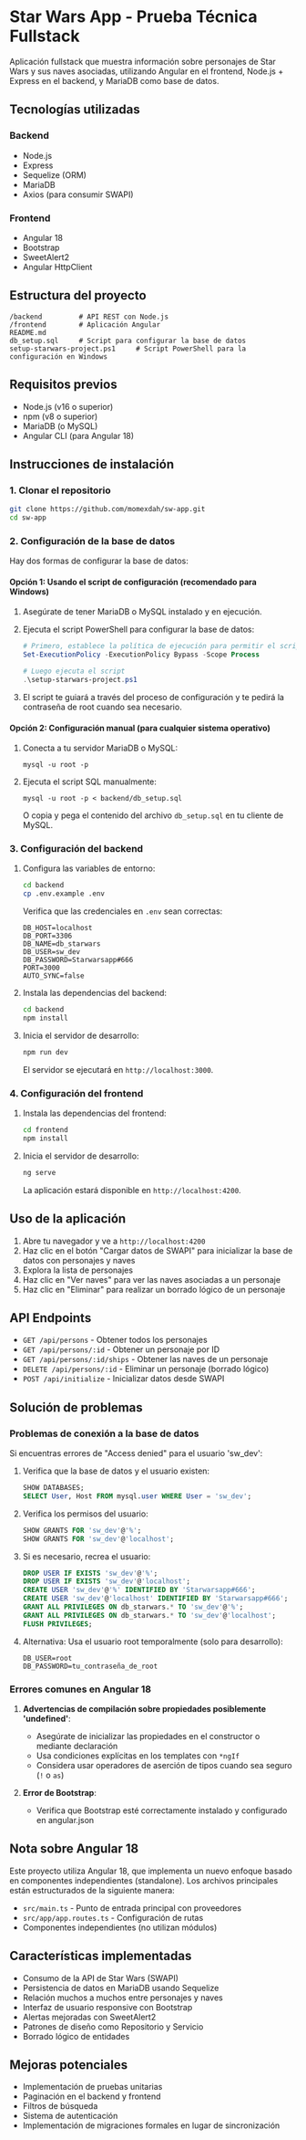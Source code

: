 # Star Wars App - Prueba Técnica Fullstack

Aplicación fullstack que muestra información sobre personajes de Star Wars y sus naves asociadas, utilizando Angular en el frontend, Node.js + Express en el backend, y MariaDB como base de datos.

## Tecnologías utilizadas

### Backend
- Node.js
- Express
- Sequelize (ORM)
- MariaDB
- Axios (para consumir SWAPI)

### Frontend
- Angular 18
- Bootstrap 
- SweetAlert2
- Angular HttpClient

## Estructura del proyecto

```
/backend         # API REST con Node.js
/frontend        # Aplicación Angular
README.md
db_setup.sql     # Script para configurar la base de datos
setup-starwars-project.ps1     # Script PowerShell para la configuración en Windows
```

## Requisitos previos

- Node.js (v16 o superior)
- npm (v8 o superior)
- MariaDB (o MySQL)
- Angular CLI (para Angular 18)

## Instrucciones de instalación

### 1. Clonar el repositorio

```bash
git clone https://github.com/momexdah/sw-app.git
cd sw-app
```

### 2. Configuración de la base de datos

Hay dos formas de configurar la base de datos:

#### Opción 1: Usando el script de configuración (recomendado para Windows)

1. Asegúrate de tener MariaDB o MySQL instalado y en ejecución.

2. Ejecuta el script PowerShell para configurar la base de datos:

   ```powershell
   # Primero, establece la política de ejecución para permitir el script
   Set-ExecutionPolicy -ExecutionPolicy Bypass -Scope Process
   
   # Luego ejecuta el script
   .\setup-starwars-project.ps1
   ```

3. El script te guiará a través del proceso de configuración y te pedirá la contraseña de root cuando sea necesario.

#### Opción 2: Configuración manual (para cualquier sistema operativo)

1. Conecta a tu servidor MariaDB o MySQL:

   ```
   mysql -u root -p
   ```

2. Ejecuta el script SQL manualmente:

   ```
   mysql -u root -p < backend/db_setup.sql
   ```

   O copia y pega el contenido del archivo `db_setup.sql` en tu cliente de MySQL.

### 3. Configuración del backend

1. Configura las variables de entorno:

   ```bash
   cd backend
   cp .env.example .env
   ```

   Verifica que las credenciales en `.env` sean correctas:

   ```
   DB_HOST=localhost
   DB_PORT=3306
   DB_NAME=db_starwars
   DB_USER=sw_dev
   DB_PASSWORD=Starwarsapp#666
   PORT=3000
   AUTO_SYNC=false
   ```

2. Instala las dependencias del backend:

   ```bash
   cd backend
   npm install
   ```

3. Inicia el servidor de desarrollo:

   ```bash
   npm run dev
   ```

   El servidor se ejecutará en `http://localhost:3000`.

### 4. Configuración del frontend

1. Instala las dependencias del frontend:

   ```bash
   cd frontend
   npm install
   ```

2. Inicia el servidor de desarrollo:

   ```bash
   ng serve
   ```

   La aplicación estará disponible en `http://localhost:4200`.

## Uso de la aplicación

1. Abre tu navegador y ve a `http://localhost:4200`
2. Haz clic en el botón "Cargar datos de SWAPI" para inicializar la base de datos con personajes y naves
3. Explora la lista de personajes
4. Haz clic en "Ver naves" para ver las naves asociadas a un personaje
5. Haz clic en "Eliminar" para realizar un borrado lógico de un personaje

## API Endpoints

- `GET /api/persons` - Obtener todos los personajes
- `GET /api/persons/:id` - Obtener un personaje por ID
- `GET /api/persons/:id/ships` - Obtener las naves de un personaje
- `DELETE /api/persons/:id` - Eliminar un personaje (borrado lógico)
- `POST /api/initialize` - Inicializar datos desde SWAPI

## Solución de problemas

### Problemas de conexión a la base de datos

Si encuentras errores de "Access denied" para el usuario 'sw_dev':

1. Verifica que la base de datos y el usuario existen:
   ```sql
   SHOW DATABASES;
   SELECT User, Host FROM mysql.user WHERE User = 'sw_dev';
   ```

2. Verifica los permisos del usuario:
   ```sql
   SHOW GRANTS FOR 'sw_dev'@'%';
   SHOW GRANTS FOR 'sw_dev'@'localhost';
   ```

3. Si es necesario, recrea el usuario:
   ```sql
   DROP USER IF EXISTS 'sw_dev'@'%';
   DROP USER IF EXISTS 'sw_dev'@'localhost';
   CREATE USER 'sw_dev'@'%' IDENTIFIED BY 'Starwarsapp#666';
   CREATE USER 'sw_dev'@'localhost' IDENTIFIED BY 'Starwarsapp#666';
   GRANT ALL PRIVILEGES ON db_starwars.* TO 'sw_dev'@'%';
   GRANT ALL PRIVILEGES ON db_starwars.* TO 'sw_dev'@'localhost';
   FLUSH PRIVILEGES;
   ```

4. Alternativa: Usa el usuario root temporalmente (solo para desarrollo):
   ```
   DB_USER=root
   DB_PASSWORD=tu_contraseña_de_root
   ```

### Errores comunes en Angular 18

1. **Advertencias de compilación sobre propiedades posiblemente 'undefined'**:
   - Asegúrate de inicializar las propiedades en el constructor o mediante declaración
   - Usa condiciones explícitas en los templates con `*ngIf`
   - Considera usar operadores de aserción de tipos cuando sea seguro (`!` o `as`)

2. **Error de Bootstrap**:
   - Verifica que Bootstrap esté correctamente instalado y configurado en angular.json

## Nota sobre Angular 18

Este proyecto utiliza Angular 18, que implementa un nuevo enfoque basado en componentes independientes (standalone). Los archivos principales están estructurados de la siguiente manera:

- `src/main.ts` - Punto de entrada principal con proveedores
- `src/app/app.routes.ts` - Configuración de rutas
- Componentes independientes (no utilizan módulos)

## Características implementadas

- Consumo de la API de Star Wars (SWAPI)
- Persistencia de datos en MariaDB usando Sequelize
- Relación muchos a muchos entre personajes y naves
- Interfaz de usuario responsive con Bootstrap
- Alertas mejoradas con SweetAlert2
- Patrones de diseño como Repositorio y Servicio
- Borrado lógico de entidades

## Mejoras potenciales

- Implementación de pruebas unitarias
- Paginación en el backend y frontend
- Filtros de búsqueda
- Sistema de autenticación
- Implementación de migraciones formales en lugar de sincronización
